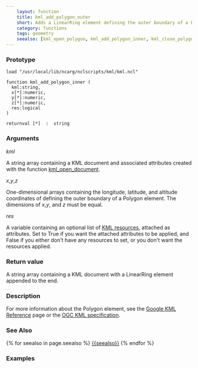 ```yaml
---
    layout: function
    title: kml_add_polygon_outer
    short: Adds a LinearRing element defining the outer boundary of a Polygon element.
    category: functions  
    tags: geometry
    seealso: [kml_open_polygon, kml_add_polygon_inner, kml_close_polygon, kml_open_placemark]
---
```


### Prototype

<pre><code>load "/usr/local/lib/ncarg/nclscripts/kml/kml.ncl"

function kml_add_polygon_inner (
  kml:string,
  x[*]:numeric,
  y[*]:numeric,
  z[*]:numeric,
  res:logical
)

returnval [*]  :  string
</code></pre>

### Arguments
*kml*

A string array containing a KML document and associated attributes created with the function [kml_open_document]({{site.base_url}}functions/kml_open_document.html).

*x*,*y*,*z*

One-dimensional arrays containing the longitude, latitude, and altitude coordinates of defining the outer boundary of a Polygon element. The dimensions of *x*,*y*, and *z* must be equal.

*res*

A variable containing an optional list of [KML resources](resources), attached as attributes. Set to True if you want the attached attributes to be applied, and False if you either don't have any resources to set, or you don't want the resources applied.

### Return value

A string array containing a KML document with a LinearRing element appended to the end.

### Description

For more information about the Polygon element, see the [Google KML Reference](https://developers.google.com/kml/documentation/kmlreference#polygon) page or the [OGC KML specification](http://www.opengeospatial.org/standards/kml/).

### See Also

{% for seealso in page.seealso %}
[{{seealso}}]({{site.base_url}}functions/{{seealso}}.html)
{% endfor %}

### Examples


